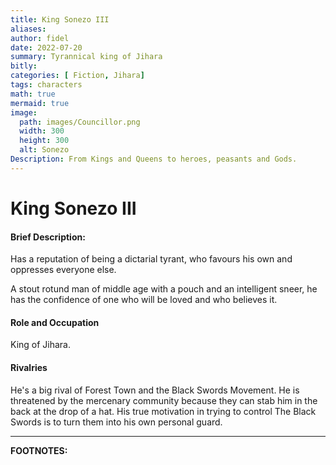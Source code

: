 ```yaml
---
title: King Sonezo III
aliases:
author: fidel
date: 2022-07-20
summary: Tyrannical king of Jihara
bitly: 
categories: [ Fiction, Jihara]
tags: characters
math: true
mermaid: true
image:
  path: images/Councillor.png
  width: 300
  height: 300
  alt: Sonezo
Description: From Kings and Queens to heroes, peasants and Gods.
---
```


King Sonezo III
=============


#### Brief Description:
Has a reputation of being a dictarial tyrant, who favours his own and oppresses everyone else.

A stout rotund man of middle age with a pouch and an intelligent sneer, he has the confidence of one who will be loved and who believes it. 


#### Role and Occupation
King of Jihara.

#### Rivalries
He's a big rival of Forest Town and the Black Swords Movement.
He is threatened by the mercenary community because they can stab him in the back at the drop of a hat.
 His true motivation in trying to control The Black Swords is to turn them into his own personal guard.

---
**FOOTNOTES:**





